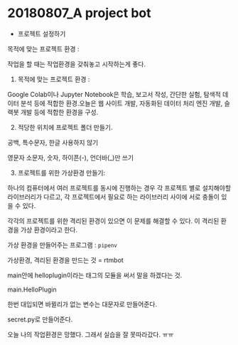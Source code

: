# 20180807_A project bot



- 프로젝트 설정하기

목적에 맞는 프로젝트 환경 : 

작업을 할 때는 작업환경을 갖춰놓고 시작하는게 좋다. 

1. 목적에 맞는 프로젝트 환경 :

Google Colab이나 Jupyter Notebook은 학습, 보고서 작성, 간단한 실험, 탐색적 데이터 분석 등에 적합한 환경.오늘은 웹 사이트 개발, 자동화된 데이터 처리 엔진 개발, 슬랙봇 개발 등에 적합한 환경을 구성.

2. 적당한 위치에 프로젝트 폴더 만들기.

공백, 특수문자, 한글 사용하지 않기

영문자 소문자, 숫자, 하이픈(-), 언더바(_)만 쓰기

3. 프로젝트를 위한 가상환경 만들기:

하나의 컴퓨터에서 여러 프로젝트를 동시에 진행하는 경우 각 프로젝트 별로 설치해야할 라이브러리가 다르고, 각 프로젝트에서 필요로 하는 라이브러리 사이에 서로 충돌이 있을 수 있다. 

각각의 프로젝트를 위한 격리된 환경이 있으면 이 문제를 해결할 수 있다. 이 격리된 환경을 가상 환경이라고 한다. 

가상 환경을 만들어주는 프로그램 : ```pipenv```



가상환경, 격리된 환경을 만드는 것  = rtmbot

main안에 helloplugin이라는 태그의 모듈을 써서 말을 하겠다는 것. 

main.HelloPlugin

한번 대입되면 바뀔리가 없는 변수는 대문자로 만들어준다. 

secret.py로 만들어준다. 



오늘 나의 작업환경은 망했다. 그래서 실습을 잘 못따라갔다. ㅠㅠ